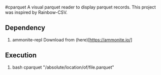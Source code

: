 #cparquet
A visual parquet reader to display parquet records.
This project was inspired by Rainbow-CSV.

## Dependency
1. ammonite-repl
Download from (here)[https://ammonite.io/]

## Execution
1. bash cparquet "/absolute/location/of/file.parquet"
